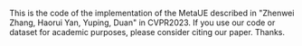  This is the code of the implementation of the MetaUE described in "Zhenwei Zhang, Haorui Yan, Yuping, Duan" in CVPR2023. If you use our code or dataset for academic purposes, please consider citing our paper. Thanks.
